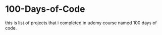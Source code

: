 # 100-Days-of-Code 
this is list of projects that i completed in udemy course named 100 days of code.

